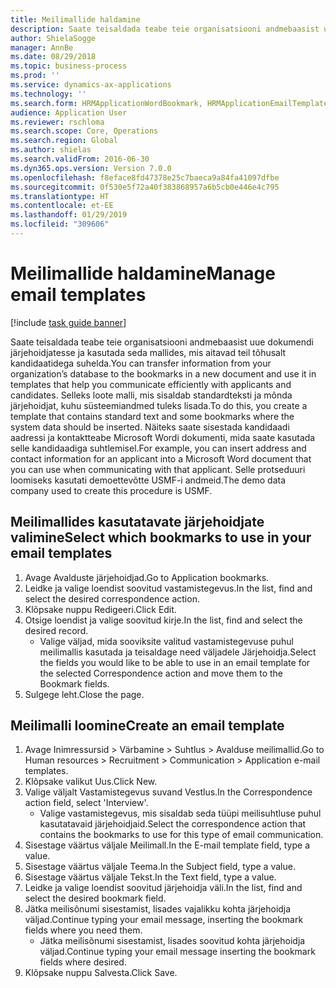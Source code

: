 ```yaml
---
title: Meilimallide haldamine
description: Saate teisaldada teabe teie organisatsiooni andmebaasist uue dokumendi järjehoidjatesse ja kasutada seda mallides, mis aitavad teil tõhusalt kandidaatidega suhelda.
author: ShielaSogge
manager: AnnBe
ms.date: 08/29/2018
ms.topic: business-process
ms.prod: ''
ms.service: dynamics-ax-applications
ms.technology: ''
ms.search.form: HRMApplicationWordBookmark, HRMApplicationEmailTemplate
audience: Application User
ms.reviewer: rschloma
ms.search.scope: Core, Operations
ms.search.region: Global
ms.author: shielas
ms.search.validFrom: 2016-06-30
ms.dyn365.ops.version: Version 7.0.0
ms.openlocfilehash: f8eface8fd47378e25c7baeca9a84fa41097dfbe
ms.sourcegitcommit: 0f530e5f72a40f383868957a6b5cb0e446e4c795
ms.translationtype: HT
ms.contentlocale: et-EE
ms.lasthandoff: 01/29/2019
ms.locfileid: "309606"
---
```

# <a name="manage-email-templates"></a><span data-ttu-id="b90b9-103">Meilimallide haldamine</span><span class="sxs-lookup"><span data-stu-id="b90b9-103">Manage email templates</span></span>

[!include [task guide banner](../../includes/task-guide-banner.md)]

<span data-ttu-id="b90b9-104">Saate teisaldada teabe teie organisatsiooni andmebaasist uue dokumendi järjehoidjatesse ja kasutada seda mallides, mis aitavad teil tõhusalt kandidaatidega suhelda.</span><span class="sxs-lookup"><span data-stu-id="b90b9-104">You can transfer information from your organization’s database to the bookmarks in a new document and use it in templates that help you communicate efficiently with applicants and candidates.</span></span> <span data-ttu-id="b90b9-105">Selleks loote malli, mis sisaldab standardteksti ja mõnda järjehoidjat, kuhu süsteemiandmed tuleks lisada.</span><span class="sxs-lookup"><span data-stu-id="b90b9-105">To do this, you create a template that contains standard text and some bookmarks where the system data should be inserted.</span></span> <span data-ttu-id="b90b9-106">Näiteks saate sisestada kandidaadi aadressi ja kontaktteabe Microsoft Wordi dokumenti, mida saate kasutada selle kandidaadiga suhtlemisel.</span><span class="sxs-lookup"><span data-stu-id="b90b9-106">For example, you can insert address and contact information for an applicant into a Microsoft Word document that you can use when communicating with that applicant.</span></span> <span data-ttu-id="b90b9-107">Selle protseduuri loomiseks kasutati demoettevõtte USMF-i andmeid.</span><span class="sxs-lookup"><span data-stu-id="b90b9-107">The demo data company used to create this procedure is USMF.</span></span>


## <a name="select-which-bookmarks-to-use-in-your-email-templates"></a><span data-ttu-id="b90b9-108">Meilimallides kasutatavate järjehoidjate valimine</span><span class="sxs-lookup"><span data-stu-id="b90b9-108">Select which bookmarks to use in your email templates</span></span>
1. <span data-ttu-id="b90b9-109">Avage Avalduste järjehoidjad.</span><span class="sxs-lookup"><span data-stu-id="b90b9-109">Go to Application bookmarks.</span></span>
2. <span data-ttu-id="b90b9-110">Leidke ja valige loendist soovitud vastamistegevus.</span><span class="sxs-lookup"><span data-stu-id="b90b9-110">In the list, find and select the desired correspondence action.</span></span>
3. <span data-ttu-id="b90b9-111">Klõpsake nuppu Redigeeri.</span><span class="sxs-lookup"><span data-stu-id="b90b9-111">Click Edit.</span></span>
4. <span data-ttu-id="b90b9-112">Otsige loendist ja valige soovitud kirje.</span><span class="sxs-lookup"><span data-stu-id="b90b9-112">In the list, find and select the desired record.</span></span>
    * <span data-ttu-id="b90b9-113">Valige väljad, mida sooviksite valitud vastamistegevuse puhul meilimallis kasutada ja teisaldage need väljadele Järjehoidja.</span><span class="sxs-lookup"><span data-stu-id="b90b9-113">Select the fields you would like to be able to use in an email template for the selected Correspondence action and move them to the Bookmark fields.</span></span>  
5. <span data-ttu-id="b90b9-114">Sulgege leht.</span><span class="sxs-lookup"><span data-stu-id="b90b9-114">Close the page.</span></span>

## <a name="create-an-email-template"></a><span data-ttu-id="b90b9-115">Meilimalli loomine</span><span class="sxs-lookup"><span data-stu-id="b90b9-115">Create an email template</span></span>
1. <span data-ttu-id="b90b9-116">Avage Inimressursid > Värbamine > Suhtlus > Avalduse meilimallid.</span><span class="sxs-lookup"><span data-stu-id="b90b9-116">Go to Human resources > Recruitment > Communication > Application e-mail templates.</span></span>
2. <span data-ttu-id="b90b9-117">Klõpsake valikut Uus.</span><span class="sxs-lookup"><span data-stu-id="b90b9-117">Click New.</span></span>
3. <span data-ttu-id="b90b9-118">Valige väljalt Vastamistegevus suvand Vestlus.</span><span class="sxs-lookup"><span data-stu-id="b90b9-118">In the Correspondence action field, select 'Interview'.</span></span>
    * <span data-ttu-id="b90b9-119">Valige vastamistegevus, mis sisaldab seda tüüpi meilisuhtluse puhul kasutatavaid järjehoidjaid.</span><span class="sxs-lookup"><span data-stu-id="b90b9-119">Select the correspondence action that contains the bookmarks to use for this type of email communication.</span></span>  
4. <span data-ttu-id="b90b9-120">Sisestage väärtus väljale Meilimall.</span><span class="sxs-lookup"><span data-stu-id="b90b9-120">In the E-mail template field, type a value.</span></span>
5. <span data-ttu-id="b90b9-121">Sisestage väärtus väljale Teema.</span><span class="sxs-lookup"><span data-stu-id="b90b9-121">In the Subject field, type a value.</span></span>
6. <span data-ttu-id="b90b9-122">Sisestage väärtus väljale Tekst.</span><span class="sxs-lookup"><span data-stu-id="b90b9-122">In the Text field, type a value.</span></span>
7. <span data-ttu-id="b90b9-123">Leidke ja valige loendist soovitud järjehoidja väli.</span><span class="sxs-lookup"><span data-stu-id="b90b9-123">In the list, find and select the desired bookmark field.</span></span>
8. <span data-ttu-id="b90b9-124">Jätka meilisõnumi sisestamist, lisades vajalikku kohta järjehoidja väljad.</span><span class="sxs-lookup"><span data-stu-id="b90b9-124">Continue typing your email message, inserting the bookmark fields where you need them.</span></span>
    * <span data-ttu-id="b90b9-125">Jätka meilisõnumi sisestamist, lisades soovitud kohta järjehoidja väljad.</span><span class="sxs-lookup"><span data-stu-id="b90b9-125">Continue typing your email message inserting the bookmark fields where desired.</span></span>  
9. <span data-ttu-id="b90b9-126">Klõpsake nuppu Salvesta.</span><span class="sxs-lookup"><span data-stu-id="b90b9-126">Click Save.</span></span>

